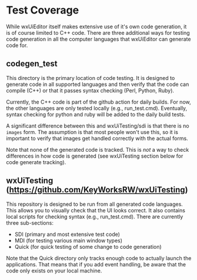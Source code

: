 # Test Coverage

While wxUiEditor itself makes extensive use of it's own code generation, it is of course limited to C++ code. There are three additional ways for testing code generation in all the computer languages that wxUiEditor can generate code for.

## codegen_test

This directory is the primary location of code testing. It is designed to generate code in all supported languages and then verify that the code can compile (C++) or that it passes syntax checking (Perl, Python, Ruby).

Currently, the C++ code is part of the github action for daily builds. For now, the other languages are only tested locally (e.g., run_test.cmd). Eventually, syntax checking for python and ruby will be added to the daily build tests.

A significant difference between this and wxUiTesting/sdi is that there is no `images` form. The assumption is that most people won't use this, so it is important to verify that images get handled correctly with the actual forms.

Note that none of the generated code is tracked. This is _not_ a way to check differences in how code is generated (see wxUiTesting section below for code generate tracking).

## wxUiTesting (https://github.com/KeyWorksRW/wxUiTesting)

This repository is designed to be run from all generated code languages. This allows you to visually check that the UI looks correct. It also contains local scripts for checking syntax (e.g., run_test.cmd). There are currently three sub-sections:

- SDI (primary and most extensive test code)
- MDI (for testing various main window types)
- Quick (for quick testing of some change to code generation)

Note that the Quick directory only tracks enough code to actually launch the applications. That means that if you add event handling, be aware that the code only exists on your local machine.
